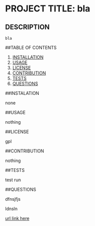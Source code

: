 
  # PROJECT TITLE: bla

  ## DESCRIPTION

    bla

  ##TABLE OF CONTENTS

  1. [INSTALLATION](#installation)
  2. [USAGE](#usage)
  3. [LICENSE](#license)
  4. [CONTRIBUTION](#contibution)
  5. [TESTS](#tests)
  6. [QUESTIONS](#questions)

  ##INSTALATION

  none

  ##USAGE

  nothing

  ##LICENSE

  gpl

  ##CONTRIBUTION

  nothing
 

  ##TESTS
  
  test run

  ##QUESTIONS

  dfnsjfjs

  ldnsln

    
  [url link here](file:///Users/nikolalucic/Downloads/Untitled_%20Feb%2011,%202023%209_38%20AM.webm)

